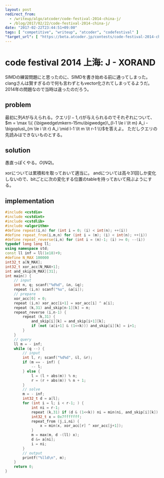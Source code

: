 ```yaml
---
layout: post
redirect_from:
  - /writeup/algo/atcoder/code-festival-2014-china-j/
  - /blog/2017/02/22/code-festival-2014-china-j/
date: "2017-02-22T23:44:51+09:00"
tags: [ "competitive", "writeup", "atcoder", "codefestival" ]
"target_url": [ "https://beta.atcoder.jp/contests/code-festival-2014-china/tasks/code_festival_china_j" ]
---
```


# code festival 2014 上海: J - XORAND

SIMDの練習問題にと思ったのに、SIMDを書き始める前に通ってしまった。
clangさんは賢すぎるので何も言わずともvector化されてしまってるようだ。
2014年の問題なので当時は違ったのだろう。

## problem

最初に列$A$が与えられる。クエリ$[l-1,r)$が与えられるのでそれぞれについて、$m = \max \\{ {\bigwedge\mkern-15mu\bigwedge}\_{l-1 \le i \lt m} A_i - \bigoplus\_{m \le i \lt r} A_i \mid l-1 \lt m \lt r-1 \\}$を答えよ。
ただしクエリの先読みはできないものとする。

## solution

愚直っぽくやる。$O(NQ)$。

xorについては累積和を取っておいて適当に。
andについては高々$31$回しか変化しないので、bitごとに次の変化する位置のtableを持っておいて飛ぶようにする。

## implementation

``` c++
#include <cstdio>
#include <cstdint>
#include <cstdlib>
#include <algorithm>
#define repeat(i,n) for (int i = 0; (i) < int(n); ++(i))
#define repeat_from(i,m,n) for (int i = (m); (i) < int(n); ++(i))
#define repeat_reverse(i,n) for (int i = (n)-1; (i) >= 0; --(i))
typedef long long ll;
using namespace std;
const ll inf = ll(1e18)+9;
#define N_MAX 100000
int32_t a[N_MAX];
int32_t xor_acc[N_MAX+1];
int and_skip[N_MAX][31];
int main() {
    // input
    int n, q; scanf("%d%d", &n, &q);
    repeat (i,n) scanf("%u", &a[i]);
    // prepare
    xor_acc[0] = 0;
    repeat (i,n) xor_acc[i+1] = xor_acc[i] ^ a[i];
    repeat (k,31) and_skip[n-1][k] = n;
    repeat_reverse (i,n-1) {
        repeat (k,31) {
            and_skip[i][k] = and_skip[i+1][k];
            if (not (a[i+1] & (1<<k))) and_skip[i][k] = i+1;
        }
    }
    // query
    ll m = - inf;
    while (q --) {
        // input
        int l, r; scanf("%d%d", &l, &r);
        if (m == - inf) {
            -- l;
        } else {
            l = (l + abs(m)) % n;
            r = (r + abs(m)) % n + 1;
        }
        // solve
        m = - inf;
        int32_t d = a[l];
        for (int i = l; i < r-1; ) {
            int ni = r-1;
            repeat (k,31) if (d & (1<<k)) ni = min(ni, and_skip[i][k]);
            int32_t x = 0x7fffffff;
            repeat_from (j,i,ni) {
                x = min(x, xor_acc[r] ^ xor_acc[j+1]);
            }
            m = max(m, d -(ll) x);
            d &= a[ni];
            i = ni;
        }
        // output
        printf("%lld\n", m);
    }
    return 0;
}
```
